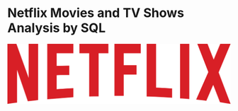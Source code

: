 # Netflix Movies and TV Shows Analysis by SQL
![Netflix Logo](https://github.com/Mohamed-Arafaath/Netflix_Analysis_SQL/blob/main/Netflix_2015_logo.svg)
